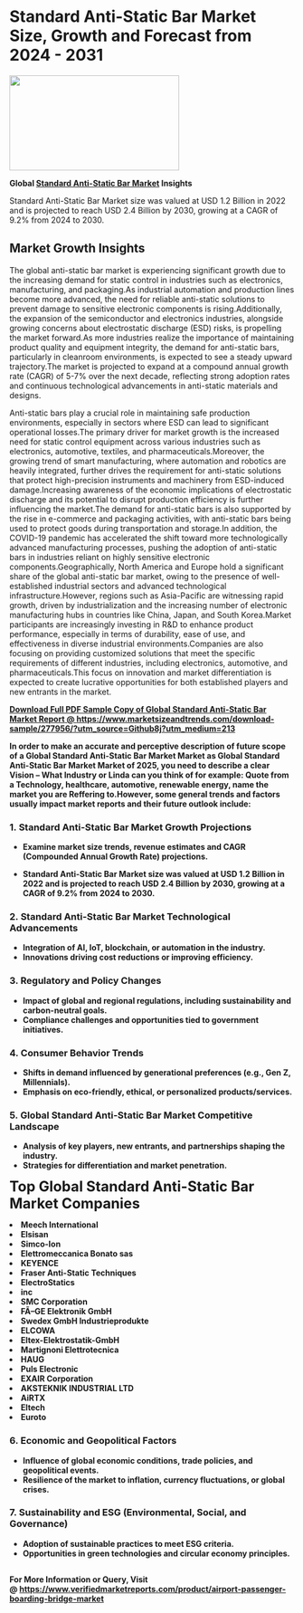 <H1>Standard Anti-Static Bar Market Size, Growth and Forecast from 2024 - 2031</H1><img class="aligncenter size-medium wp-image-584254" src="https://thirdeyenews.in/wp-content/uploads/2024/09/Global-Market-Research-300x168.jpeg" alt="" width="300" height="168" /><p><strong>Global&nbsp;<a href="https://www.marketsizeandtrends.com/download-sample/277956/?utm_source=Github8j?utm_medium=213">Standard Anti-Static Bar Market</a> Insights</strong></p><p>Standard Anti-Static Bar Market size was valued at USD 1.2 Billion in 2022 and is projected to reach USD 2.4 Billion by 2030, growing at a CAGR of 9.2% from 2024 to 2030.</p><p><h2>Market Growth Insights</h2> <p>The global anti-static bar market is experiencing significant growth due to the increasing demand for static control in industries such as electronics, manufacturing, and packaging.As industrial automation and production lines become more advanced, the need for reliable anti-static solutions to prevent damage to sensitive electronic components is rising.Additionally, the expansion of the semiconductor and electronics industries, alongside growing concerns about electrostatic discharge (ESD) risks, is propelling the market forward.As more industries realize the importance of maintaining product quality and equipment integrity, the demand for anti-static bars, particularly in cleanroom environments, is expected to see a steady upward trajectory.The market is projected to expand at a compound annual growth rate (CAGR) of 5-7% over the next decade, reflecting strong adoption rates and continuous technological advancements in anti-static materials and designs.</p> <p><strong><a href="#"></a></strong></p> <p>Anti-static bars play a crucial role in maintaining safe production environments, especially in sectors where ESD can lead to significant operational losses.The primary driver for market growth is the increased need for static control equipment across various industries such as electronics, automotive, textiles, and pharmaceuticals.Moreover, the growing trend of smart manufacturing, where automation and robotics are heavily integrated, further drives the requirement for anti-static solutions that protect high-precision instruments and machinery from ESD-induced damage.Increasing awareness of the economic implications of electrostatic discharge and its potential to disrupt production efficiency is further influencing the market.The demand for anti-static bars is also supported by the rise in e-commerce and packaging activities, with anti-static bars being used to protect goods during transportation and storage.In addition, the COVID-19 pandemic has accelerated the shift toward more technologically advanced manufacturing processes, pushing the adoption of anti-static bars in industries reliant on highly sensitive electronic components.Geographically, North America and Europe hold a significant share of the global anti-static bar market, owing to the presence of well-established industrial sectors and advanced technological infrastructure.However, regions such as Asia-Pacific are witnessing rapid growth, driven by industrialization and the increasing number of electronic manufacturing hubs in countries like China, Japan, and South Korea.Market participants are increasingly investing in R&D to enhance product performance, especially in terms of durability, ease of use, and effectiveness in diverse industrial environments.Companies are also focusing on providing customized solutions that meet the specific requirements of different industries, including electronics, automotive, and pharmaceuticals.This focus on innovation and market differentiation is expected to create lucrative opportunities for both established players and new entrants in the market.</p> <p><strong><a href="#"></p><p><span class=""><strong>Download Full PDF Sample Copy of Global Standard Anti-Static Bar Market Report</strong> @ <a href="https://www.marketsizeandtrends.com/download-sample/277956/?utm_source=Github8j?utm_medium=213" target="_blank">https://www.marketsizeandtrends.com/download-sample/277956/?utm_source=Github8j?utm_medium=213</a></span></p><p>In order to make an accurate and perceptive description of future scope of a Global&nbsp;Standard Anti-Static Bar Market Market as Global&nbsp;Standard Anti-Static Bar Market Market of 2025, you need to describe a clear Vision &ndash; What Industry or Linda can you think of for example: Quote from a Technology, healthcare, automotive, renewable energy, name the market you are Reffering to.However, some general trends and factors usually impact market reports and their future outlook include:</p><h3>1.&nbsp;<strong>Standard Anti-Static Bar Market Growth Projections</strong></h3><ul><li>Examine market size trends, revenue estimates and CAGR (Compounded Annual Growth Rate) projections.</li><li><p>Standard Anti-Static Bar Market size was valued at USD 1.2 Billion in 2022 and is projected to reach USD 2.4 Billion by 2030, growing at a CAGR of 9.2% from 2024 to 2030.</p></li></ul><h3>2.&nbsp;<strong>Standard Anti-Static Bar Market Technological Advancements</strong></h3><ul><li>Integration of AI, IoT, blockchain, or automation in the industry.</li><li>Innovations driving cost reductions or improving efficiency.</li></ul><h3>3.&nbsp;<strong>Regulatory and Policy Changes</strong></h3><ul><li>Impact of global and regional regulations, including sustainability and carbon-neutral goals.</li><li>Compliance challenges and opportunities tied to government initiatives.</li></ul><h3>4.&nbsp;<strong>Consumer Behavior Trends</strong></h3><ul><li>Shifts in demand influenced by generational preferences (e.g., Gen Z, Millennials).</li><li>Emphasis on eco-friendly, ethical, or personalized products/services.</li></ul><h3>5.&nbsp;<strong>Global Standard Anti-Static Bar Market Competitive Landscape</strong></h3><ul><li>Analysis of key players, new entrants, and partnerships shaping the industry.</li><li>Strategies for differentiation and market penetration.</li></ul><p data-pm-slice="1 1 []"><span style="color: inherit; font-family: inherit; font-size: 25px;">Top Global Standard Anti-Static Bar Market Companies</span></p><div class="" data-test-id=""><p><li>Meech International</li><li> Elsisan</li><li> Simco-Ion</li><li> Elettromeccanica Bonato sas</li><li> KEYENCE</li><li> Fraser Anti-Static Techniques</li><li> ElectroStatics</li><li> inc</li><li> SMC Corporation</li><li> FÃ–GE Elektronik GmbH</li><li> Swedex GmbH Industrieprodukte</li><li> ELCOWA</li><li> Eltex-Elektrostatik-GmbH</li><li> Martignoni Elettrotecnica</li><li> HAUG</li><li> Puls Electronic</li><li> EXAIR Corporation</li><li> AKSTEKNIK INDUSTRIAL LTD</li><li> AiRTX</li><li> Eltech</li><li> Euroto</li></p></div><h3>6.&nbsp;<strong>Economic and Geopolitical Factors</strong></h3><ul><li>Influence of global economic conditions, trade policies, and geopolitical events.</li><li>Resilience of the market to inflation, currency fluctuations, or global crises.</li></ul><h3>7.&nbsp;<strong>Sustainability and ESG (Environmental, Social, and Governance)</strong></h3><ul><li>Adoption of sustainable practices to meet ESG criteria.</li><li>Opportunities in green technologies and circular economy principles.</li></ul><h2><strong style="font-size: 14px;">For More Information or Query, Visit @&nbsp;</strong><a style="background-color: #ffffff; font-size: 14px;" href="https://www.marketsizeandtrends.com/report/standard-anti-static-bar-market/" target="_blank">https://www.verifiedmarketreports.com/product/airport-passenger-boarding-bridge-market</a></h2>